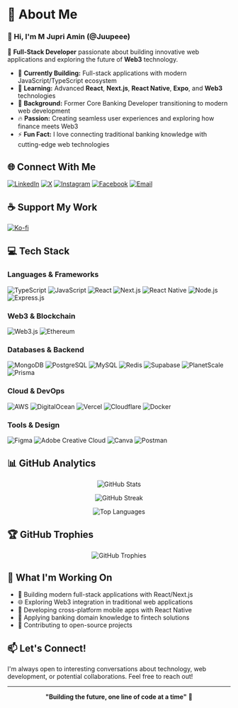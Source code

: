 # 💫 About Me

### 👋 Hi, I'm M Jupri Amin (@Juupeee)

🚀 **Full-Stack Developer** passionate about building innovative web applications and exploring the future of **Web3** technology.

- 👀 **Currently Building:** Full-stack applications with modern JavaScript/TypeScript ecosystem
- 🌱 **Learning:** Advanced **React**, **Next.js**, **React Native**, **Expo**, and **Web3** technologies
- 💼 **Background:** Former Core Banking Developer transitioning to modern web development
- 🔥 **Passion:** Creating seamless user experiences and exploring how finance meets Web3
- ⚡ **Fun Fact:** I love connecting traditional banking knowledge with cutting-edge web technologies

## 🌐 Connect With Me

[![LinkedIn](https://img.shields.io/badge/LinkedIn-0077B5?style=for-the-badge&logo=linkedin&logoColor=white)](https://linkedin.com/in/m-jupri-amin-b2ba721a0)
[![X](https://img.shields.io/badge/X-000000?style=for-the-badge&logo=x&logoColor=white)](https://x.com/juupeee)
[![Instagram](https://img.shields.io/badge/Instagram-E4405F?style=for-the-badge&logo=instagram&logoColor=white)](https://instagram.com/juuupeee)
[![Facebook](https://img.shields.io/badge/Facebook-1877F2?style=for-the-badge&logo=facebook&logoColor=white)](https://facebook.com/juupeee)
[![Email](https://img.shields.io/badge/Email-D14836?style=for-the-badge&logo=gmail&logoColor=white)](mailto:mjupriamin@gmail.com)

## ☕ Support My Work

[![Ko-fi](https://ko-fi.com/img/githubbutton_sm.svg)](https://ko-fi.com/juupeee)

## 💻 Tech Stack

### Languages & Frameworks
![TypeScript](https://img.shields.io/badge/TypeScript-007ACC?style=for-the-badge&logo=typescript&logoColor=white)
![JavaScript](https://img.shields.io/badge/JavaScript-F7DF1E?style=for-the-badge&logo=javascript&logoColor=black)
![React](https://img.shields.io/badge/React-20232A?style=for-the-badge&logo=react&logoColor=61DAFB)
![Next.js](https://img.shields.io/badge/Next.js-000000?style=for-the-badge&logo=next.js&logoColor=white)
![React Native](https://img.shields.io/badge/React_Native-20232A?style=for-the-badge&logo=react&logoColor=61DAFB)
![Node.js](https://img.shields.io/badge/Node.js-43853D?style=for-the-badge&logo=node.js&logoColor=white)
![Express.js](https://img.shields.io/badge/Express.js-404D59?style=for-the-badge&logo=express&logoColor=white)

### Web3 & Blockchain
![Web3.js](https://img.shields.io/badge/Web3.js-F16822?style=for-the-badge&logo=web3.js&logoColor=white)
![Ethereum](https://img.shields.io/badge/Ethereum-3C3C3D?style=for-the-badge&logo=ethereum&logoColor=white)

### Databases & Backend
![MongoDB](https://img.shields.io/badge/MongoDB-4EA94B?style=for-the-badge&logo=mongodb&logoColor=white)
![PostgreSQL](https://img.shields.io/badge/PostgreSQL-316192?style=for-the-badge&logo=postgresql&logoColor=white)
![MySQL](https://img.shields.io/badge/MySQL-005C84?style=for-the-badge&logo=mysql&logoColor=white)
![Redis](https://img.shields.io/badge/Redis-DC382D?style=for-the-badge&logo=redis&logoColor=white)
![Supabase](https://img.shields.io/badge/Supabase-3ECF8E?style=for-the-badge&logo=supabase&logoColor=white)
![PlanetScale](https://img.shields.io/badge/PlanetScale-000000?style=for-the-badge&logo=planetscale&logoColor=white)
![Prisma](https://img.shields.io/badge/Prisma-3982CE?style=for-the-badge&logo=Prisma&logoColor=white)

### Cloud & DevOps
![AWS](https://img.shields.io/badge/AWS-232F3E?style=for-the-badge&logo=amazon-aws&logoColor=white)
![DigitalOcean](https://img.shields.io/badge/DigitalOcean-0080FF?style=for-the-badge&logo=digitalocean&logoColor=white)
![Vercel](https://img.shields.io/badge/Vercel-000000?style=for-the-badge&logo=vercel&logoColor=white)
![Cloudflare](https://img.shields.io/badge/Cloudflare-F38020?style=for-the-badge&logo=Cloudflare&logoColor=white)
![Docker](https://img.shields.io/badge/Docker-2496ED?style=for-the-badge&logo=docker&logoColor=white)

### Tools & Design
![Figma](https://img.shields.io/badge/Figma-F24E1E?style=for-the-badge&logo=figma&logoColor=white)
![Adobe Creative Cloud](https://img.shields.io/badge/Adobe_Creative_Cloud-DA1F26?style=for-the-badge&logo=adobe-creative-cloud&logoColor=white)
![Canva](https://img.shields.io/badge/Canva-00C4CC?style=for-the-badge&logo=Canva&logoColor=white)
![Postman](https://img.shields.io/badge/Postman-FF6C37?style=for-the-badge&logo=postman&logoColor=white)

## 📊 GitHub Analytics

<div align="center">
  
![GitHub Stats](https://github-readme-stats.vercel.app/api?username=Juupeee&theme=radical&hide_border=true&include_all_commits=true&count_private=true)

![GitHub Streak](https://github-readme-streak-stats.herokuapp.com/?user=Juupeee&theme=radical&hide_border=true)

![Top Languages](https://github-readme-stats.vercel.app/api/top-langs/?username=Juupeee&theme=radical&hide_border=true&include_all_commits=true&count_private=true&layout=compact)

</div>

## 🏆 GitHub Trophies

<div align="center">

![GitHub Trophies](https://github-profile-trophy.vercel.app/?username=Juupeee&theme=radical&no-frame=true&no-bg=false&margin-w=4)

</div>

## 💼 What I'm Working On

- 🔨 Building modern full-stack applications with React/Next.js
- 🌐 Exploring Web3 integration in traditional web applications  
- 📱 Developing cross-platform mobile apps with React Native
- 🏦 Applying banking domain knowledge to fintech solutions
- 🚀 Contributing to open-source projects

## 📫 Let's Connect!

I'm always open to interesting conversations about technology, web development, or potential collaborations. Feel free to reach out!

---

<div align="center">

**"Building the future, one line of code at a time"** 🚀

</div>

